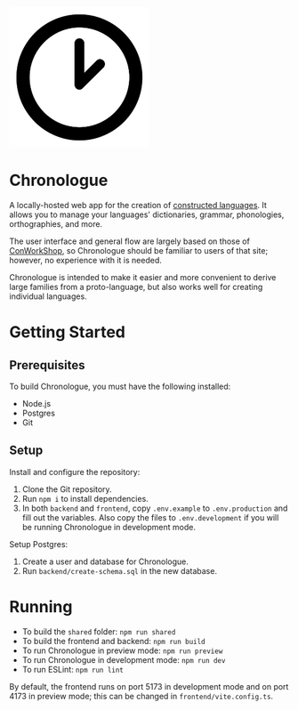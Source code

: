<img src="frontend/public/chronologue.png" style="width: 50%" />

# Chronologue
A locally-hosted web app for the creation of <a href="https://en.wikipedia.org/wiki/Constructed_language">constructed languages</a>. It allows you to manage your languages' dictionaries, grammar, phonologies, orthographies, and more.

The user interface and general flow are largely based on those of <a href="https://conworkshop.com/">ConWorkShop</a>, so Chronologue should be familiar to users of that site; however, no experience with it is needed.

Chronologue is intended to make it easier and more convenient to derive large families from a proto-language, but also works well for creating individual languages.

# Getting Started

## Prerequisites

To build Chronologue, you must have the following installed:
* Node.js
* Postgres
* Git

## Setup

Install and configure the repository:
1. Clone the Git repository.
2. Run `npm i` to install dependencies.
3. In both `backend` and `frontend`, copy `.env.example` to `.env.production` and fill out the variables. Also copy the files to `.env.development` if you will be running Chronologue in development mode.

Setup Postgres:
1. Create a user and database for Chronologue.
2. Run `backend/create-schema.sql` in the new database.

# Running

* To build the `shared` folder: `npm run shared`
* To build the frontend and backend: `npm run build`
* To run Chronologue in preview mode: `npm run preview`
* To run Chronologue in development mode: `npm run dev`
* To run ESLint: `npm run lint`

By default, the frontend runs on port 5173 in development mode and on port 4173 in preview mode; this can be changed in `frontend/vite.config.ts`.
